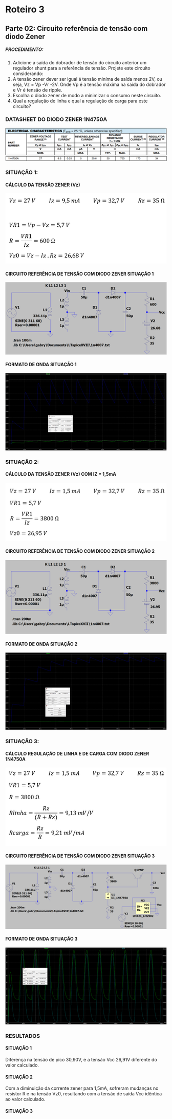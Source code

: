 # Roteiro 3

## Parte 02: Circuito referência de tensão com diodo Zener

##### PROCEDIMENTO:

1. Adicione a saída do dobrador de tensão do circuito anterior um regulador shunt para a referência de tensão.
Projete este circuito considerando:
2. A tensão zener dever ser igual á tensão miníma de saída menos 2V, ou seja, Vz = Vp -Vr -2V. Onde Vp é a tensão máxima na saída do dobrador e Vr é tensão de ripple.
3. Escolha o diodo zener de modo a minimizar o consumo neste circuito.
4. Qual a regulação de linha e qual a regulação de carga para este circuito?

### DATASHEET DO DIODO ZENER 1N4750A

![datasheet](/resources/imagens/relatorio3/parte2/datasheet.png)
![datasheet2](/resources/imagens/relatorio3/parte2/datasheet2.png)

### SITUAÇÃO 1:

#### CÁLCULO DA TENSÃO ZENER (Vz)

![calculozener](/resources/imagens/relatorio3/parte2/calculozener.png)

#### CIRCUITO REFERÊNCIA DE TENSÃO COM DIODO ZENER SITUAÇÃO 1

![circuitotensao](/resources/imagens/relatorio3/parte2/circuitotensao.png)

#### FORMATO DE ONDA SITUAÇÃO 1

![formatoonda](/resources/imagens/relatorio3/parte2/formatoonda.png)

### SITUAÇÃO 2:

#### CÁLCULO DA TENSÃO ZENER (Vz) COM IZ = 1,5mA

![calculozener2](/resources/imagens/relatorio3/parte2/calculozener2.png)

#### CIRCUITO REFERÊNCIA DE TENSÃO COM DIODO ZENER SITUAÇÃO 2

![circuitotensao2](/resources/imagens/relatorio3/parte2/circuitotensao2.png)

#### FORMATO DE ONDA SITUAÇÃO 2

![formatoonda2](/resources/imagens/relatorio3/parte2/formatoonda2.png)

### SITUAÇÃO 3:

#### CÁLCULO REGULAÇÃO DE LINHA E DE CARGA COM DIODO ZENER 1N4750A

![calculozener3](/resources/imagens/relatorio3/parte2/calculozener3.png)

#### CIRCUITO REFERÊNCIA DE TENSÃO COM DIODO ZENER SITUAÇÃO 3

![circuitotensao3](/resources/imagens/relatorio3/parte2/circuitotensao3.png)

#### FORMATO DE ONDA SITUAÇÃO 3

![formatoonda3](/resources/imagens/relatorio3/parte2/formatoonda3.png)

### RESULTADOS

#### SITUAÇÃO 1
Diferença na tensão de pico 30,90V, e a tensão Vcc 26,91V diferente do valor calculado.

#### SITUAÇÃO 2
Com a diminuição da corrente zener para 1,5mA, sofreram mudanças no resistor R e na tensão Vz0, resultando com a tensão de saída Vcc idêntica ao valor calculado.

#### SITUAÇÃO 3
